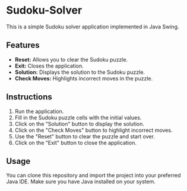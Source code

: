 # Sudoku-Solver

This is a simple Sudoku solver application implemented in Java Swing.

## Features

- **Reset:** Allows you to clear the Sudoku puzzle.
- **Exit:** Closes the application.
- **Solution:** Displays the solution to the Sudoku puzzle.
- **Check Moves:** Highlights incorrect moves in the puzzle.

## Instructions

1. Run the application.
2. Fill in the Sudoku puzzle cells with the initial values.
3. Click on the "Solution" button to display the solution.
4. Click on the "Check Moves" button to highlight incorrect moves.
5. Use the "Reset" button to clear the puzzle and start over.
6. Click on the "Exit" button to close the application.

## Usage

You can clone this repository and import the project into your preferred Java IDE. Make sure you have Java installed on your system.
